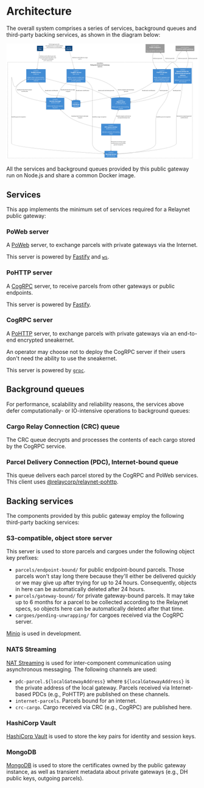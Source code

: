 # Architecture

The overall system comprises a series of services, background queues and third-party backing services, as shown in the diagram below:

[![](./diagrams/system.png)](./diagrams/system.png)

All the services and background queues provided by this public gateway run on Node.js and share a common Docker image.

## Services

This app implements the minimum set of services required for a Relaynet public gateway:

### PoWeb server

A [PoWeb](https://specs.relaynet.network/RS-016) server, to exchange parcels with private gateways via the Internet.

This server is powered by [Fastify](https://www.fastify.io/) and [`ws`](https://www.npmjs.com/package/ws).

### PoHTTP server

A [CogRPC](https://specs.relaynet.network/RS-008) server, to receive parcels from other gateways or public endpoints.

This server is powered by [Fastify](https://www.fastify.io/).

### CogRPC server

A [PoHTTP](https://specs.relaynet.network/RS-007) server, to exchange parcels with private gateways via an end-to-end encrypted sneakernet.

An operator may choose not to deploy the CogRPC server if their users don't need the ability to use the sneakernet.

This server is powered by [`grpc`](https://www.npmjs.com/package/grpc).

## Background queues

For performance, scalability and reliability reasons, the services above defer computationally- or IO-intensive operations to background queues:

### Cargo Relay Connection (CRC) queue

The CRC queue decrypts and processes the contents of each cargo stored by the CogRPC service.

### Parcel Delivery Connection (PDC), Internet-bound queue

This queue delivers each parcel stored by the CogRPC and PoWeb services. This client uses [@relaycorp/relaynet-pohttp](https://www.npmjs.com/package/@relaycorp/relaynet-pohttp).

## Backing services

The components provided by this public gateway employ the following third-party backing services:

### S3-compatible, object store server

This server is used to store parcels and cargoes under the following object key prefixes:

- `parcels/endpoint-bound/` for public endpoint-bound parcels. Those parcels won't stay long there because they'll either be delivered quickly or we may give up after trying for up to 24 hours. Consequently, objects in here can be automatically deleted after 24 hours.
- `parcels/gateway-bound/` for private gateway-bound parcels. It may take up to 6 months for a parcel to be collected according to the Relaynet specs, so objects here can be automatically deleted after that time.
- `cargoes/pending-unwrapping/` for cargoes received via the CogRPC server.

[Minio](https://min.io/) is used in development.

### NATS Streaming

[NAT Streaming](https://docs.nats.io/nats-streaming-concepts/intro) is used for inter-component communication using asynchronous messaging. The following channels are used:

- `pdc-parcel.${localGatewayAddress}` where `${localGatewayAddress}` is the private address of the local gateway. Parcels received via Internet-based PDCs (e.g., PoHTTP) are published on these channels.
- `internet-parcels`. Parcels bound for an internet.
- `crc-cargo`. Cargo received via CRC (e.g., CogRPC) are published here.

### HashiCorp Vault

[HashiCorp Vault](https://www.vaultproject.io/) is used to store the key pairs for identity and session keys.

### MongoDB

[MongoDB](https://www.mongodb.com/) is used to store the certificates owned by the public gateway instance, as well as transient metadata about private gateways (e.g., DH public keys, outgoing parcels).
